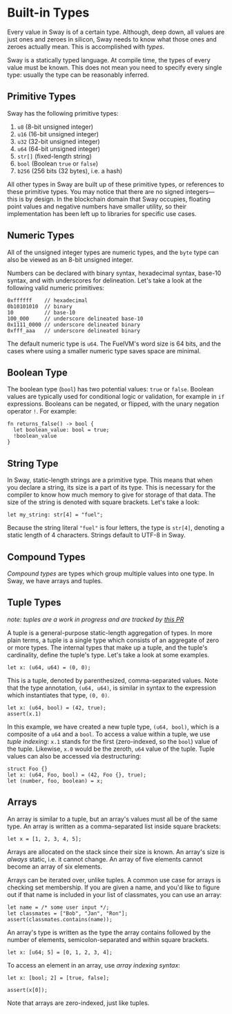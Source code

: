 # Built-in Types

Every value in Sway is of a certain type. Although, deep down, all values are just ones and zeroes in silicon, Sway needs to know what those ones and zeroes actually mean. This is accomplished with _types_.

Sway is a statically typed language. At compile time, the types of every value must be known. This does not mean you need to specify every single type: usually the type can be reasonably inferred.

## Primitive Types

Sway has the following primitive types:

1. `u8` (8-bit unsigned integer)
1. `u16` (16-bit unsigned integer)
1. `u32` (32-bit unsigned integer)
1. `u64` (64-bit unsigned integer)
1. `str[]` (fixed-length string)
1. `bool` (Boolean `true` or `false`)
1. `b256` (256 bits (32 bytes), i.e. a hash)

All other types in Sway are built up of these primitive types, or references to these primitive types. You may notice that there are no signed integers&mdash;this is by design. In the blockchain domain that Sway occupies, floating point values and negative numbers have smaller utility, so their implementation has been left up to libraries for specific use cases.

## Numeric Types

All of the unsigned integer types are numeric types, and the `byte` type can also be viewed as an 8-bit unsigned integer.

Numbers can be declared with binary syntax, hexadecimal syntax, base-10 syntax, and with underscores for delineation. Let's take a look at the following valid numeric primitives:

```sway
0xffffff    // hexadecimal
0b10101010  // binary
10          // base-10
100_000     // underscore delineated base-10
0x1111_0000 // underscore delineated binary
0xfff_aaa   // underscore delineated binary
```

The default numeric type is `u64`. The FuelVM's word size is 64 bits, and the cases where using a smaller numeric type saves space are minimal.

## Boolean Type

The boolean type (`bool`) has two potential values: `true` or `false`. Boolean values are typically used for conditional logic or validation, for example in `if` expressions. Booleans can be negated, or flipped, with the unary negation operator `!`. For example:

```sway
fn returns_false() -> bool {
  let boolean_value: bool = true;
  !boolean_value
}
```

## String Type

In Sway, static-length strings are a primitive type. This means that when you declare a string, its size is a part of its type. This is necessary for the compiler to know how much memory to give for storage of that data. The size of the string is denoted with square brackets. Let's take a look:

```sway
let my_string: str[4] = "fuel";
```

Because the string literal `"fuel"` is four letters, the type is `str[4]`, denoting a static length of 4 characters. Strings default to UTF-8 in Sway.

## Compound Types

_Compound types_ are types which group multiple values into one type. In Sway, we have arrays and tuples.

## Tuple Types

_note: tuples are a work in progress and are tracked by [this PR](https://github.com/FuelLabs/sway/pull/399)_

A tuple is a general-purpose static-length aggregation of types. In more plain terms, a tuple is a single type which consists of an aggregate of zero or more types. The internal types that make up a tuple, and the tuple's cardinality, define the tuple's type. Let's take a look at some examples.

```sway
let x: (u64, u64) = (0, 0);
```

This is a tuple, denoted by parenthesized, comma-separated values. Note that the type annotation, `(u64, u64)`, is similar in syntax to the expression which instantiates that type, `(0, 0)`.

```sway
let x: (u64, bool) = (42, true);
assert(x.1)
```

In this example, we have created a new tuple type, `(u64, bool)`, which is a composite of a `u64` and a `bool`. To access a value within a tuple, we use _tuple indexing_: `x.1` stands for the first (zero-indexed, so the `bool`) value of the tuple. Likewise, `x.0` would be the zeroth, `u64` value of the tuple. Tuple values can also be accessed via destructuring:

```sway
struct Foo {}
let x: (u64, Foo, bool) = (42, Foo {}, true);
let (number, foo, boolean) = x;
```

## Arrays

An array is similar to a tuple, but an array's values must all be of the same type. An array is written as a comma-separated list inside square brackets:

```sway
let x = [1, 2, 3, 4, 5];
```

Arrays are allocated on the stack since their size is known. An array's size is _always_ static, i.e. it cannot change. An array of five elements cannot become an array of six elements.

Arrays can be iterated over, unlike tuples. A common use case for arrays is checking set membership. If you are given a name, and you'd like to figure out if that name is included in your list of classmates, you can use an array:

```sway
let name = /* some user input */;
let classmates = ["Bob", "Jan", "Ron"];
assert(classmates.contains(name));
```

An array's type is written as the type the array contains followed by the number of elements, semicolon-separated and within square brackets.

```sway
let x: [u64; 5] = [0, 1, 2, 3, 4];
```

To access an element in an array, use _array indexing syntax_:

```sway
let x: [bool; 2] = [true, false];

assert(x[0]);
```

Note that arrays are zero-indexed, just like tuples.
